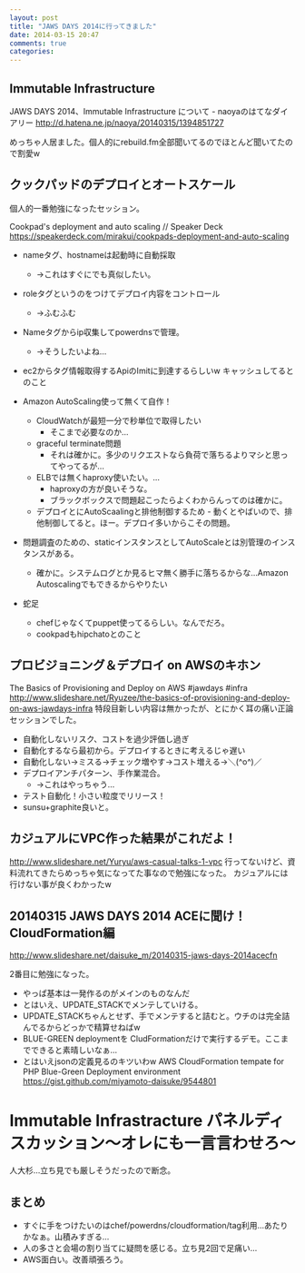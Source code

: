 ```yaml
---
layout: post
title: "JAWS DAYS 2014に行ってきました"
date: 2014-03-15 20:47
comments: true
categories: 
---
```



## Immutable Infrastructure
JAWS DAYS 2014、Immutable Infrastructure について - naoyaのはてなダイアリー http://d.hatena.ne.jp/naoya/20140315/1394851727

めっちゃ人居ました。個人的にrebuild.fm全部聞いてるのでほとんど聞いてたので割愛w

## クックパッドのデプロイとオートスケール
個人的一番勉強になったセッション。

Cookpad's deployment and auto scaling // Speaker Deck https://speakerdeck.com/mirakui/cookpads-deployment-and-auto-scaling

- nameタグ、hostnameは起動時に自動採取
	- →これはすぐにでも真似したい。
- roleタグというのをつけてデプロイ内容をコントロール
	- →ふむふむ
- Nameタグからip収集してpowerdnsで管理。
	- →そうしたいよね…
- ec2からタグ情報取得するApiのImitに到達するらしいw キャッシュしてるとのこと 

- Amazon AutoScaling使って無くて自作！
    - CloudWatchが最短一分で秒単位で取得したい
	    - そこまで必要なのか…
    - graceful terminate問題
	    - それは確かに。多少のリクエストなら負荷で落ちるよりマシと思ってやってるが…
    - ELBでは無くhaproxy使いたい。…
	    - haproxyの方が良いそうな。
	    - ブラックボックスで問題起こったらよくわからんってのは確かに。
    -  デプロイとにAutoScaalingと排他制御するため
	  - 動くとやばいので、排他制御してると。ほー。デプロイ多いからこその問題。

- 問題調査のための、staticインスタンスとしてAutoScaleとは別管理のインスタンスがある。
	- 確かに。システムログとか見るヒマ無く勝手に落ちるからな…Amazon Autoscalingでもできるからやりたい


- 蛇足
	- chefじゃなくてpuppet使ってるらしい。なんでだろ。
	- cookpadもhipchatoとのこと

## プロビジョニング＆デプロイ on AWSのキホン 

The Basics of Provisioning and Deploy on AWS #jawdays #infra http://www.slideshare.net/Ryuzee/the-basics-of-provisioning-and-deploy-on-aws-jawdays-infra
特段目新しい内容は無かったが、とにかく耳の痛い正論セッションでした。

- 自動化しないリスク、コストを過少評価し過ぎ
- 自動化するなら最初から。デプロイするときに考えるじゃ遅い
- 自動化しない→ミスる→チェック増やす→コスト増える→＼(^o^)／
- デプロイアンチパターン、手作業混合。
	- →これはやっちゃう…
- テスト自動化！小さい粒度でリリース！
- sunsu+graphite良いと。


## カジュアルにVPC作った結果がこれだよ！ 

http://www.slideshare.net/Yuryu/aws-casual-talks-1-vpc
行ってないけど、資料流れてきたらめっちゃ気になってた事なので勉強になった。
カジュアルには行けない事が良くわかったw

## 20140315 JAWS DAYS 2014 ACEに聞け！ CloudFormation編 

http://www.slideshare.net/daisuke_m/20140315-jaws-days-2014acecfn

2番目に勉強になった。

- やっぱ基本は一発作るのがメインのものなんだ
- とはいえ、UPDATE_STACKでメンテしていける。
- UPDATE_STACKちゃんとせず、手でメンテすると詰むと。ウチのは完全詰んでるからどっかで精算せねばw
- BLUE-GREEN deploymentを CludFormationだけで実行するデモ。ここまでできると素晴しいなぁ…
- とはいえjsonの定義見るのキツいわw AWS CloudFormation tempate for PHP Blue-Green Deployment environment https://gist.github.com/miyamoto-daisuke/9544801

# Immutable Infrastracture パネルディスカッション〜オレにも一言言わせろ〜
人大杉…立ち見でも厳しそうだったので断念。

## まとめ

- すぐに手をつけたいのはchef/powerdns/cloudformation/tag利用…あたりかなぁ。山積みすぎる…
- 人の多さと会場の割り当てに疑問を感じる。立ち見2回で足痛い…
- AWS面白い。改善頑張ろう。

